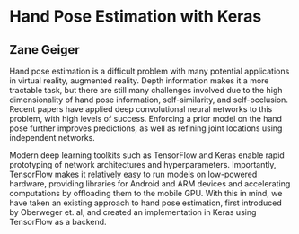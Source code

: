 # Hand Pose Estimation with Keras

## Zane Geiger

Hand pose estimation is a difficult problem with many potential applications in virtual reality, augmented reality. Depth information makes it a more tractable task, but there are still many challenges involved due to the high dimensionality of hand pose information, self-similarity, and self-occlusion. Recent papers have applied deep convolutional neural networks to this problem, with high levels of success. Enforcing a prior model on the hand pose further improves predictions, as well as refining joint locations using independent networks.

Modern deep learning toolkits such as TensorFlow and Keras enable rapid prototyping of network architectures and hyperparameters. Importantly, TensorFlow makes it relatively easy to run models on low-powered hardware, providing libraries for Android and ARM devices and accelerating computations by offloading them to the mobile GPU. With this in mind, we have taken an existing approach to hand pose estimation, first introduced by Oberweger et. al, and created an implementation in Keras using TensorFlow as a backend.

